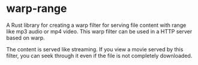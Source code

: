 # warp-range
A Rust library for creating a warp filter for serving file content with range like mp3 audio or mp4 video.
This warp filter can be used in a HTTP server based on warp. 

The content is served like streaming. If you view a movie served by this filter, you can seek through it even if the file is not completely downloaded.
